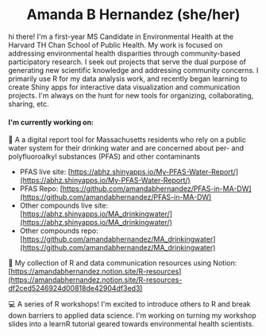 <h1 align="center"> Amanda B Hernandez (she/her) </h1>

<!-- <h2 align="center">  </h2> --> 

hi there! I'm a first-year MS Candidate in Environmental Health at the Harvard TH Chan School of Public Health. My work is focused on addressing environmental health disparities through community-based participatory research. I seek out projects that serve the dual purpose of generating new scientific knowledge and addressing community concerns. I primarily use R for my data analysis work, and recently began learning to create Shiny apps for interactive data visualization and communication projects. I'm always on the hunt for new tools for organizing, collaborating, sharing, etc.

#### I'm currently working on: 

🚰 A a digital report tool for Massachusetts residents who rely on a public water system for their drinking water and are concerned about per- and polyfluoroalkyl substances (PFAS) and other contaminants
  - PFAS live site: [https://abhz.shinyapps.io/My-PFAS-Water-Report/](https://abhz.shinyapps.io/My-PFAS-Water-Report/)
  -  PFAS Repo: [https://github.com/amandabhernandez/PFAS-in-MA-DW](https://github.com/amandabhernandez/PFAS-in-MA-DW)
  - Other compounds live site: [https://abhz.shinyapps.io/MA_drinkingwater/](https://abhz.shinyapps.io/MA_drinkingwater/)
  -  Other compounds repo: [https://github.com/amandabhernandez/MA_drinkingwater](https://github.com/amandabhernandez/MA_drinkingwater)


📝 My collection of R and data communication resources using Notion: [https://amandabhernandez.notion.site/R-resources](https://amandabhernandez.notion.site/R-resources-df2ced5246924d00818de42904df3ed3)


💻 A series of R workshops! I'm excited to introduce others to R and break down barriers to applied data science. I'm working on turning my workshop slides into a learnR tutorial geared towards environmental health scientists. 
